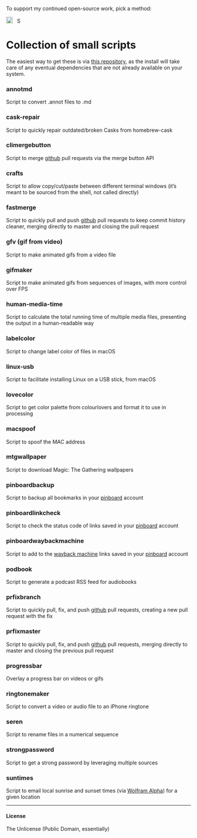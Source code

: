 To support my continued open-source work, pick a method:

[<img src='https://upload.wikimedia.org/wikipedia/commons/5/53/PayPal_2014_logo.svg' height='18' alt='Support via Paypal'>](https://www.paypal.me/vitorgalvao)&nbsp;&nbsp;
[<img src='https://upload.wikimedia.org/wikipedia/commons/c/c5/Bitcoin_logo.svg' height='15' alt='Support via Bitcoin'>](http://vitorgalvao.com/bitcoin_tip_jar.html)

# Collection of small scripts

The easiest way to get these is via [this repository](https://github.com/vitorgalvao/homebrew-tiny-scripts), as the install will take care of any eventual dependencies that are not already available on your system.

### annotmd
Script to convert .annot files to .md

### cask-repair
Script to quickly repair outdated/broken Casks from homebrew-cask

### climergebutton
Script to merge [github](https://github.com/) pull requests via the merge button API

### crafts
Script to allow copy/cut/paste between different terminal windows (it’s meant to be sourced from the shell, not called directly)

### fastmerge
Script to quickly pull and push [github](https://github.com/) pull requests to keep commit history cleaner, merging directly to master and closing the pull request

### gfv (gif from video)
Script to make animated gifs from a video file

### gifmaker
Script to make animated gifs from sequences of images, with more control over FPS

### human-media-time
Script to calculate the total running time of multiple media files, presenting the output in a human-readable way

### labelcolor
Script to change label color of files in macOS

### linux-usb
Script to facilitate installing Linux on a USB stick, from macOS

### lovecolor
Script to get color palette from colourlovers and format it to use in processing

### macspoof
Script to spoof the MAC address

### mtgwallpaper
Script to download Magic: The Gathering wallpapers

### pinboardbackup
Script to backup all bookmarks in your [pinboard](https://pinboard.in/) account

### pinboardlinkcheck
Script to check the status code of links saved in your [pinboard](https://pinboard.in/) account

### pinboardwaybackmachine
Script to add to the [wayback machine](https://archive.org/web/) links saved in your [pinboard](https://pinboard.in/) account

### podbook
Script to generate a podcast RSS feed for audiobooks

### prfixbranch
Script to quickly pull, fix, and push [github](https://github.com/) pull requests, creating a new pull request with the fix

### prfixmaster
Script to quickly pull, fix, and push [github](https://github.com/) pull requests, merging directly to master and closing the previous pull request

### progressbar
Overlay a progress bar on videos or gifs

### ringtonemaker
Script to convert a video or audio file to an iPhone ringtone

### seren
Script to rename files in a numerical sequence

### strongpassword
Script to get a strong password by leveraging multiple sources

### suntimes
Script to email local sunrise and sunset times (via [Wolfram Alpha](http://www.wolframalpha.com/)) for a given location

---

#### License
The Unlicense (Public Domain, essentially)
